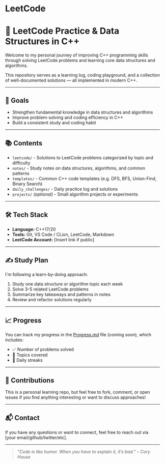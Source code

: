 # LeetCode
# 🚀 LeetCode Practice & Data Structures in C++

Welcome to my personal journey of improving C++ programming skills through solving LeetCode problems and learning core data structures and algorithms.

This repository serves as a learning log, coding playground, and a collection of well-documented solutions — all implemented in modern C++.

---

## 📌 Goals

- Strengthen fundamental knowledge in data structures and algorithms
- Improve problem-solving and coding efficiency in C++
- Build a consistent study and coding habit

---

## 📚 Contents

- `leetcode/` - Solutions to LeetCode problems categorized by topic and difficulty  
- `notes/` - Study notes on data structures, algorithms, and common patterns  
- `templates/` - Common C++ code templates (e.g. DFS, BFS, Union-Find, Binary Search)  
- `daily_challenges/` - Daily practice log and solutions  
- `projects/` *(optional)* - Small algorithm projects or experiments

---

## 🛠 Tech Stack

- **Language:** C++17/20  
- **Tools:** Git, VS Code / CLion, LeetCode, Markdown  
- **LeetCode Account:** [Insert link if public]

---

## ✍️ Study Plan

I'm following a learn-by-doing approach:

1. Study one data structure or algorithm topic each week  
2. Solve 3–5 related LeetCode problems  
3. Summarize key takeaways and patterns in notes  
4. Review and refactor solutions regularly

---

## 📈 Progress

You can track my progress in the [Progress.md](./Progress.md) file (coming soon), which includes:

- ✅ Number of problems solved  
- 🔢 Topics covered  
- 📅 Daily streaks

---

## 🤝 Contributions

This is a personal learning repo, but feel free to fork, comment, or open issues if you find anything interesting or want to discuss approaches!

---

## 📬 Contact

If you have any questions or want to connect, feel free to reach out via [your email/github/twitter/etc].

---

> *“Code is like humor. When you have to explain it, it’s bad.” – Cory House*
